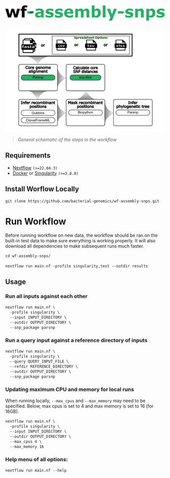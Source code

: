 <h1>
  <picture>
    <source media="(prefers-color-scheme: dark)" srcset="docs/images/wf-assembly-snps_logo_dark.png">
    <img alt="bacterial-genomics/wf-assembly-snps" src="docs/images/wf-assembly-snps_logo_light.png">
  </picture>
</h1>

![workflow](images/wf-assembly-snps_workflow.png)

> _General schematic of the steps in the workflow_

## Requirements

- [Nextflow](https://www.nextflow.io/docs/latest/getstarted.html#installation) `(>=22.04.3)`
- [Docker](https://docs.docker.com/engine/installation/) or [Singularity](https://www.sylabs.io/guides/3.0/user-guide/) `(>=3.8.0)`

## Install Worflow Locally

```
git clone https://github.com/bacterial-genomics/wf-assembly-snps.git
```

# Run Workflow

Before running workflow on new data, the workflow should be ran on the built-in test data to make sure everything is working properly. It will also download all dependencies to make subsequent runs much faster.

```
cd wf-assembly-snps/

nextflow run main.nf -profile singularity,test --outdir results
```

## Usage

### Run all inputs against each other

```
nextflow run main.nf \
  -profile singularity \
  --input INPUT_DIRECTORY \
  --outdir OUTPUT_DIRECTORY \
  --snp_package parsnp
```

### Run a query input against a reference directory of inputs

```
nextflow run main.nf \
  -profile singularity \
  --query QUERY_INPUT_FILE \
  --refdir REFERENCE_DIRECTORY \
  --outdir OUTPUT_DIRECTORY \
  --snp_package parsnp
```

### Updating maximum CPU and memory for local runs

When running locally, `--max_cpus` and `--max_memory` may need to be specified. Below, max cpus is set to 4 and max memory is set to 16 (for 16GB).

```
nextflow run main.nf \
  -profile singularity \
  --input INPUT_DIRECTORY \
  --outdir OUTPUT_DIRECTORY \
  --max_cpus 4 \
  --max_memory 16
```

### Help menu of all options:

```
nextflow run main.nf --help
```
